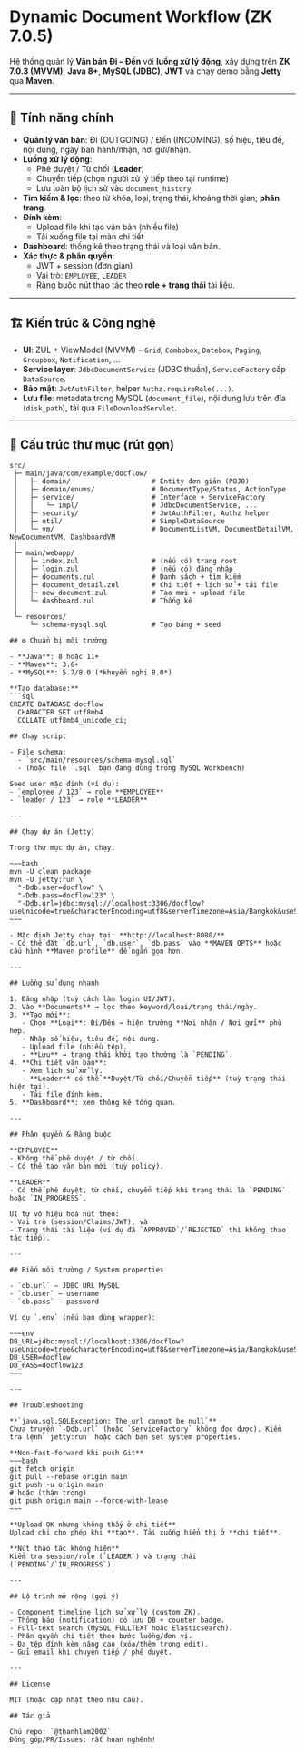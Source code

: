 # Dynamic Document Workflow (ZK 7.0.5)

Hệ thống quản lý **Văn bản Đi – Đến** với **luồng xử lý động**, xây dựng trên **ZK 7.0.3 (MVVM)**, **Java 8+**, **MySQL (JDBC)**, **JWT** và chạy demo bằng **Jetty** qua **Maven**.

---

## 🧩 Tính năng chính

- **Quản lý văn bản**: Đi (OUTGOING) / Đến (INCOMING), số hiệu, tiêu đề, nội dung, ngày ban hành/nhận, nơi gửi/nhận.
- **Luồng xử lý động**:
  - Phê duyệt / Từ chối (**Leader**)
  - Chuyển tiếp (chọn người xử lý tiếp theo tại runtime)
  - Lưu toàn bộ lịch sử vào `document_history`
- **Tìm kiếm & lọc**: theo từ khóa, loại, trạng thái, khoảng thời gian; **phân trang**.
- **Đính kèm**:
  - Upload file khi tạo văn bản (nhiều file)
  - Tải xuống file tại màn chi tiết
- **Dashboard**: thống kê theo trạng thái và loại văn bản.
- **Xác thực & phân quyền**:
  - JWT + session (đơn giản)
  - Vai trò: `EMPLOYEE`, `LEADER`
  - Ràng buộc nút thao tác theo **role + trạng thái** tài liệu.

---

## 🏗️ Kiến trúc & Công nghệ

- **UI**: ZUL + ViewModel (MVVM) – `Grid`, `Combobox`, `Datebox`, `Paging`, `Groupbox`, `Notification`, …
- **Service layer**: `JdbcDocumentService` (JDBC thuần), `ServiceFactory` cấp `DataSource`.
- **Bảo mật**: `JwtAuthFilter`, helper `Authz.requireRole(...)`.
- **Lưu file**: metadata trong MySQL (`document_file`), nội dung lưu trên đĩa (`disk_path`), tải qua `FileDownloadServlet`.

---

## 📁 Cấu trúc thư mục (rút gọn)

```text
src/
 ├─ main/java/com/example/docflow/
 │   ├─ domain/                    # Entity đơn giản (POJO)
 │   ├─ domain/enums/              # DocumentType/Status, ActionType
 │   ├─ service/                   # Interface + ServiceFactory
 │   │   └─ impl/                  # JdbcDocumentService, ...
 │   ├─ security/                  # JwtAuthFilter, Authz helper
 │   ├─ util/                      # SimpleDataSource
 │   └─ vm/                        # DocumentListVM, DocumentDetailVM, NewDocumentVM, DashboardVM
 │
 ├─ main/webapp/
 │   ├─ index.zul                  # (nếu có) trang root
 │   ├─ login.zul                  # (nếu có) đăng nhập
 │   ├─ documents.zul              # Danh sách + tìm kiếm
 │   ├─ document_detail.zul        # Chi tiết + lịch sử + tải file
 │   ├─ new_document.zul           # Tạo mới + upload file
 │   └─ dashboard.zul              # Thống kê
 │
 └─ resources/
     └─ schema-mysql.sql           # Tạo bảng + seed

## ⚙️ Chuẩn bị môi trường

- **Java**: 8 hoặc 11+
- **Maven**: 3.6+
- **MySQL**: 5.7/8.0 (*khuyến nghị 8.0*)

**Tạo database:**
```sql
CREATE DATABASE docflow
  CHARACTER SET utf8mb4
  COLLATE utf8mb4_unicode_ci;

## Chạy script

- File schema:
  - `src/main/resources/schema-mysql.sql`
  - (hoặc file `.sql` bạn đang dùng trong MySQL Workbench)

Seed user mặc định (ví dụ):
- `employee / 123` → role **EMPLOYEE**
- `leader / 123` → role **LEADER**

---

## Chạy dự án (Jetty)

Trong thư mục dự án, chạy:

~~~bash
mvn -U clean package
mvn -U jetty:run \
  "-Ddb.user=docflow" \
  "-Ddb.pass=docflow123" \
  "-Ddb.url=jdbc:mysql://localhost:3306/docflow?useUnicode=true&characterEncoding=utf8&serverTimezone=Asia/Bangkok&useSSL=false&allowPublicKeyRetrieval=true"
~~~

- Mặc định Jetty chạy tại: **http://localhost:8080/**
- Có thể đặt `db.url`, `db.user`, `db.pass` vào **MAVEN_OPTS** hoặc cấu hình **Maven profile** để ngắn gọn hơn.

---

## Luồng sử dụng nhanh

1. Đăng nhập (tuỳ cách làm login UI/JWT).
2. Vào **Documents** → lọc theo keyword/loại/trạng thái/ngày.
3. **Tạo mới**:
   - Chọn **Loại**: Đi/Đến → hiện trường **Nơi nhận / Nơi gửi** phù hợp.
   - Nhập số hiệu, tiêu đề, nội dung.
   - Upload file (nhiều tệp).
   - **Lưu** → trạng thái khởi tạo thường là `PENDING`.
4. **Chi tiết văn bản**:
   - Xem lịch sử xử lý.
   - **Leader** có thể **Duyệt/Từ chối/Chuyển tiếp** (tuỳ trạng thái hiện tại).
   - Tải file đính kèm.
5. **Dashboard**: xem thống kê tổng quan.

---

## Phân quyền & Ràng buộc

**EMPLOYEE**
- Không thể phê duyệt / từ chối.
- Có thể tạo văn bản mới (tuỳ policy).

**LEADER**
- Có thể phê duyệt, từ chối, chuyển tiếp khi trạng thái là `PENDING` hoặc `IN_PROGRESS`.

UI tự vô hiệu hoá nút theo:
- Vai trò (session/Claims/JWT), và
- Trạng thái tài liệu (ví dụ đã `APPROVED`/`REJECTED` thì không thao tác tiếp).

---

## Biến môi trường / System properties

- `db.url` – JDBC URL MySQL  
- `db.user` – username  
- `db.pass` – password

Ví dụ `.env` (nếu bạn dùng wrapper):

~~~env
DB_URL=jdbc:mysql://localhost:3306/docflow?useUnicode=true&characterEncoding=utf8&serverTimezone=Asia/Bangkok&useSSL=false&allowPublicKeyRetrieval=true
DB_USER=docflow
DB_PASS=docflow123
~~~

---

## Troubleshooting

**`java.sql.SQLException: The url cannot be null`**  
Chưa truyền `-Ddb.url` (hoặc `ServiceFactory` không đọc được). Kiểm tra lệnh `jetty:run` hoặc cách bạn set system properties.

**Non-fast-forward khi push Git**
~~~bash
git fetch origin
git pull --rebase origin main
git push -u origin main
# hoặc (thận trọng)
git push origin main --force-with-lease
~~~

**Upload OK nhưng không thấy ở chi tiết**  
Upload chỉ cho phép khi **tạo**. Tải xuống hiển thị ở **chi tiết**.

**Nút thao tác không hiện**  
Kiểm tra session/role (`LEADER`) và trạng thái (`PENDING`/`IN_PROGRESS`).

---

## Lộ trình mở rộng (gợi ý)

- Component timeline lịch sử xử lý (custom ZK).
- Thông báo (notification) có lưu DB + counter badge.
- Full-text search (MySQL FULLTEXT hoặc Elasticsearch).
- Phân quyền chi tiết theo bước luồng/đơn vị.
- Đa tệp đính kèm nâng cao (xóa/thêm trong edit).
- Gửi email khi chuyển tiếp / phê duyệt.

---

## License

MIT (hoặc cập nhật theo nhu cầu).

## Tác giả

Chủ repo: `@thanhlam2002`  
Đóng góp/PR/Issues: rất hoan nghênh!
